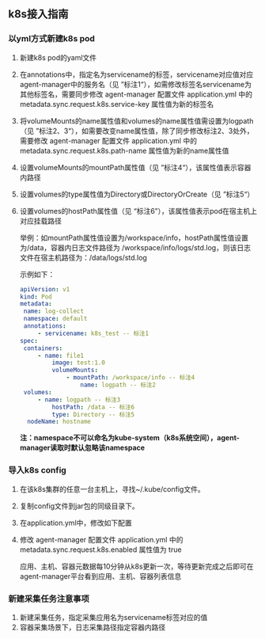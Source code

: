 ## k8s接入指南

### 以yml方式新建k8s pod

1. 新建k8s pod的yaml文件

2. 在annotations中，指定名为servicename的标签，servicename对应值对应agent-manager中的服务名（见 ”标注1“），如需修改标签名servicename为其他标签名，需要同步修改 agent-manager 配置文件 application.yml 中的metadata.sync.request.k8s.service-key 属性值为新的标签名

3. 将volumeMounts的name属性值和volumes的name属性值需设置为logpath（见 ”标注2、3“），如需要改变name属性值，除了同步修改标注2、3处外，需要修改 agent-manager 配置文件 application.yml 中的metadata.sync.request.k8s.path-name 属性值为新的name属性值

4. 设置volumeMounts的mountPath属性值（见 ”标注4“），该属性值表示容器内路径

5. 设置volumes的type属性值为Directory或DirectoryOrCreate（见 ”标注5“）

6. 设置volumes的hostPath属性值（见 “标注6”），该属性值表示pod在宿主机上对应挂载路径

   举例：如mountPath属性值设置为/workspace/info，hostPath属性值设置为/data，容器内日志文件路径为 /workspace/info/logs/std.log，则该日志文件在宿主机路径为：/data/logs/std.log

   示例如下：

   ```yaml
   apiVersion: v1
   kind: Pod
   metadata: 
   	name: log-collect
   	namespace: default
   	annotations:
   		- servicename: k8s_test -- 标注1
   spec: 
   	containers:
   		- name: file1
   			image: test:1.0
   			volumeMounts:
   				- mountPath: /workspace/info -- 标注4
   					name: logpath -- 标注2
   	volumes: 
   		- name: logpath -- 标注3
   			hostPath: /data -- 标注6
   			type: Directory -- 标注5
     nodeName: hostname
   ```

   **注：namespace不可以命名为kube-system（k8s系统空间），agent-manager读取时默认忽略该namespace**

### 导入k8s config

1. 在该k8s集群的任意一台主机上，寻找~/.kube/config文件。

2. 复制config文件到jar包的同级目录下。

3. 在application.yml中，修改如下配置

4. 修改 agent-manager 配置文件 application.yml 中的metadata.sync.request.k8s.enabled 属性值为 true

   应用、主机、容器元数据每10分钟从k8s更新一次，等待更新完成之后即可在agent-manager平台看到应用、主机、容器列表信息



### 新建采集任务注意事项

1. 新建采集任务，指定采集应用名为servicename标签对应的值
2. 容器采集场景下，日志采集路径指定容器内路径

